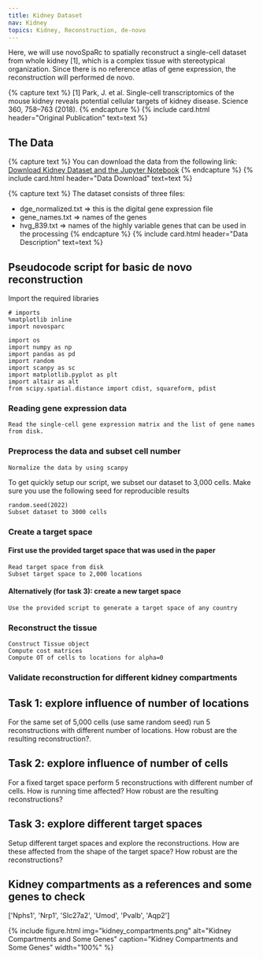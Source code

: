 ```yaml
---
title: Kidney Dataset
nav: Kidney
topics: Kidney, Reconstruction, de-novo
---
```


Here, we will use novoSpaRc to spatially reconstruct a single-cell dataset from whole kidney [1], which is a complex tissue with stereotypical organization. Since there is no reference atlas of gene expression, the reconstruction will performed de novo. 

{% capture text %} [1] Park, J. et al. Single-cell transcriptomics of the mouse kidney reveals potential cellular targets of kidney disease. Science 360, 758–763 (2018). {% endcapture %}
{% include card.html header="Original Publication" text=text %}

## The Data

{% capture text %} You can download the data from the following link:
[Download Kidney Dataset and the Jupyter Notebook](https://gigamove.rwth-aachen.de/en/download/c44d5a544d3d4bacb8fe3e91bc2139fc)
{% endcapture %}
{% include card.html header="Data Download" text=text %}

{% capture text %}
The dataset consists of three files:
- dge_normalized.txt => this is the digital gene expression file
- gene_names.txt => names of the genes
- hvg_839.txt => names of the highly variable genes that can be used in the processing
{% endcapture %}
{% include card.html header="Data Description" text=text %}


## Pseudocode script for basic de novo reconstruction

Import the required libraries

```
# imports
%matplotlib inline
import novosparc

import os
import numpy as np
import pandas as pd
import random
import scanpy as sc
import matplotlib.pyplot as plt
import altair as alt
from scipy.spatial.distance import cdist, squareform, pdist
```

### Reading gene expression data
```
Read the single-cell gene expression matrix and the list of gene names from disk.
```

### Preprocess the data and subset cell number
```
Normalize the data by using scanpy
```

To get quickly setup our script, we subset our dataset to 3,000 cells. Make sure you use the following seed for reproducible results

```
random.seed(2022)
Subset dataset to 3000 cells
```

### Create a target space
#### First use the provided target space that was used in the paper
```
Read target space from disk
Subset target space to 2,000 locations
```

#### Alternatively (for task 3): create a new target space
```
Use the provided script to generate a target space of any country
```

### Reconstruct the tissue
```
Construct Tissue object
Compute cost matrices
Compute OT of cells to locations for alpha=0
```

### Validate reconstruction for different kidney compartments

## Task 1: explore influence of number of locations
For the same set of 5,000 cells (use same random seed) run 5 reconstructions with different number of locations. How robust are the resulting reconstruction?.

## Task 2: explore influence of number of cells
For a fixed target space perform 5 reconstructions with different number of cells. How is running time affected? How robust are the resulting reconstructions?

## Task 3: explore different target spaces
Setup different target spaces and explore the reconstructions. How are these affected from the shape of the target space? How robust are the reconstructions?

## Kidney compartments as a references and some genes to check

['Nphs1', 'Nrp1', 'Slc27a2', 'Umod', 'Pvalb', 'Aqp2']

{% include figure.html img="kidney_compartments.png" alt="Kidney Compartments and Some Genes" caption="Kidney Compartments and Some Genes" width="100%" %}

